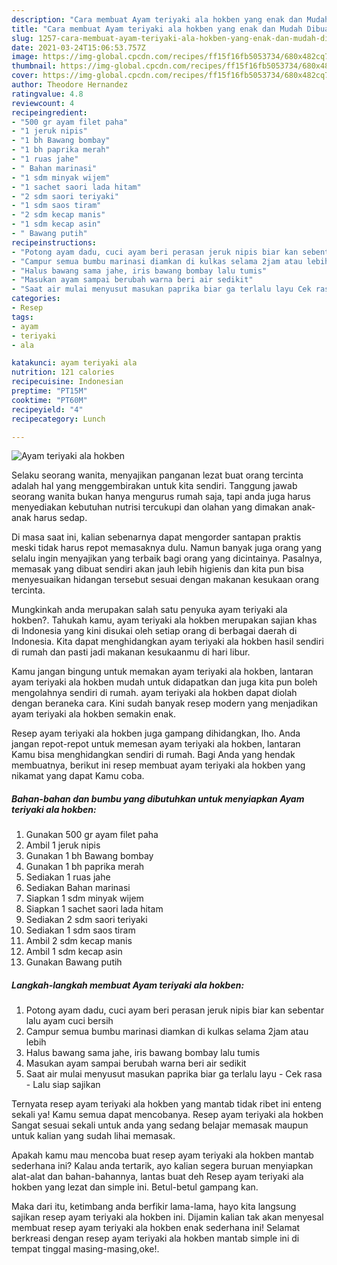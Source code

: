 ```yaml
---
description: "Cara membuat Ayam teriyaki ala hokben yang enak dan Mudah Dibuat"
title: "Cara membuat Ayam teriyaki ala hokben yang enak dan Mudah Dibuat"
slug: 1257-cara-membuat-ayam-teriyaki-ala-hokben-yang-enak-dan-mudah-dibuat
date: 2021-03-24T15:06:53.757Z
image: https://img-global.cpcdn.com/recipes/ff15f16fb5053734/680x482cq70/ayam-teriyaki-ala-hokben-foto-resep-utama.jpg
thumbnail: https://img-global.cpcdn.com/recipes/ff15f16fb5053734/680x482cq70/ayam-teriyaki-ala-hokben-foto-resep-utama.jpg
cover: https://img-global.cpcdn.com/recipes/ff15f16fb5053734/680x482cq70/ayam-teriyaki-ala-hokben-foto-resep-utama.jpg
author: Theodore Hernandez
ratingvalue: 4.8
reviewcount: 4
recipeingredient:
- "500 gr ayam filet paha"
- "1 jeruk nipis"
- "1 bh Bawang bombay"
- "1 bh paprika merah"
- "1 ruas jahe"
- " Bahan marinasi"
- "1 sdm minyak wijem"
- "1 sachet saori lada hitam"
- "2 sdm saori teriyaki"
- "1 sdm saos tiram"
- "2 sdm kecap manis"
- "1 sdm kecap asin"
- " Bawang putih"
recipeinstructions:
- "Potong ayam dadu, cuci ayam beri perasan jeruk nipis biar kan sebentar lalu ayam cuci bersih"
- "Campur semua bumbu marinasi diamkan di kulkas selama 2jam atau lebih"
- "Halus bawang sama jahe, iris bawang bombay lalu tumis"
- "Masukan ayam sampai berubah warna beri air sedikit"
- "Saat air mulai menyusut masukan paprika biar ga terlalu layu Cek rasa Lalu siap sajikan"
categories:
- Resep
tags:
- ayam
- teriyaki
- ala

katakunci: ayam teriyaki ala 
nutrition: 121 calories
recipecuisine: Indonesian
preptime: "PT15M"
cooktime: "PT60M"
recipeyield: "4"
recipecategory: Lunch

---
```



![Ayam teriyaki ala hokben](https://img-global.cpcdn.com/recipes/ff15f16fb5053734/680x482cq70/ayam-teriyaki-ala-hokben-foto-resep-utama.jpg)

Selaku seorang wanita, menyajikan panganan lezat buat orang tercinta adalah hal yang menggembirakan untuk kita sendiri. Tanggung jawab seorang  wanita bukan hanya mengurus rumah saja, tapi anda juga harus menyediakan kebutuhan nutrisi tercukupi dan olahan yang dimakan anak-anak harus sedap.

Di masa  saat ini, kalian sebenarnya dapat mengorder santapan praktis meski tidak harus repot memasaknya dulu. Namun banyak juga orang yang selalu ingin menyajikan yang terbaik bagi orang yang dicintainya. Pasalnya, memasak yang dibuat sendiri akan jauh lebih higienis dan kita pun bisa menyesuaikan hidangan tersebut sesuai dengan makanan kesukaan orang tercinta. 



Mungkinkah anda merupakan salah satu penyuka ayam teriyaki ala hokben?. Tahukah kamu, ayam teriyaki ala hokben merupakan sajian khas di Indonesia yang kini disukai oleh setiap orang di berbagai daerah di Indonesia. Kita dapat menghidangkan ayam teriyaki ala hokben hasil sendiri di rumah dan pasti jadi makanan kesukaanmu di hari libur.

Kamu jangan bingung untuk memakan ayam teriyaki ala hokben, lantaran ayam teriyaki ala hokben mudah untuk didapatkan dan juga kita pun boleh mengolahnya sendiri di rumah. ayam teriyaki ala hokben dapat diolah dengan beraneka cara. Kini sudah banyak resep modern yang menjadikan ayam teriyaki ala hokben semakin enak.

Resep ayam teriyaki ala hokben juga gampang dihidangkan, lho. Anda jangan repot-repot untuk memesan ayam teriyaki ala hokben, lantaran Kamu bisa menghidangkan sendiri di rumah. Bagi Anda yang hendak membuatnya, berikut ini resep membuat ayam teriyaki ala hokben yang nikamat yang dapat Kamu coba.

<!--inarticleads1-->

##### Bahan-bahan dan bumbu yang dibutuhkan untuk menyiapkan Ayam teriyaki ala hokben:

1. Gunakan 500 gr ayam filet paha
1. Ambil 1 jeruk nipis
1. Gunakan 1 bh Bawang bombay
1. Gunakan 1 bh paprika merah
1. Sediakan 1 ruas jahe
1. Sediakan  Bahan marinasi
1. Siapkan 1 sdm minyak wijem
1. Siapkan 1 sachet saori lada hitam
1. Sediakan 2 sdm saori teriyaki
1. Sediakan 1 sdm saos tiram
1. Ambil 2 sdm kecap manis
1. Ambil 1 sdm kecap asin
1. Gunakan  Bawang putih




<!--inarticleads2-->

##### Langkah-langkah membuat Ayam teriyaki ala hokben:

1. Potong ayam dadu, cuci ayam beri perasan jeruk nipis biar kan sebentar lalu ayam cuci bersih
1. Campur semua bumbu marinasi diamkan di kulkas selama 2jam atau lebih
1. Halus bawang sama jahe, iris bawang bombay lalu tumis
1. Masukan ayam sampai berubah warna beri air sedikit
1. Saat air mulai menyusut masukan paprika biar ga terlalu layu - Cek rasa - Lalu siap sajikan




Ternyata resep ayam teriyaki ala hokben yang mantab tidak ribet ini enteng sekali ya! Kamu semua dapat mencobanya. Resep ayam teriyaki ala hokben Sangat sesuai sekali untuk anda yang sedang belajar memasak maupun untuk kalian yang sudah lihai memasak.

Apakah kamu mau mencoba buat resep ayam teriyaki ala hokben mantab sederhana ini? Kalau anda tertarik, ayo kalian segera buruan menyiapkan alat-alat dan bahan-bahannya, lantas buat deh Resep ayam teriyaki ala hokben yang lezat dan simple ini. Betul-betul gampang kan. 

Maka dari itu, ketimbang anda berfikir lama-lama, hayo kita langsung sajikan resep ayam teriyaki ala hokben ini. Dijamin kalian tak akan menyesal membuat resep ayam teriyaki ala hokben enak sederhana ini! Selamat berkreasi dengan resep ayam teriyaki ala hokben mantab simple ini di tempat tinggal masing-masing,oke!.

